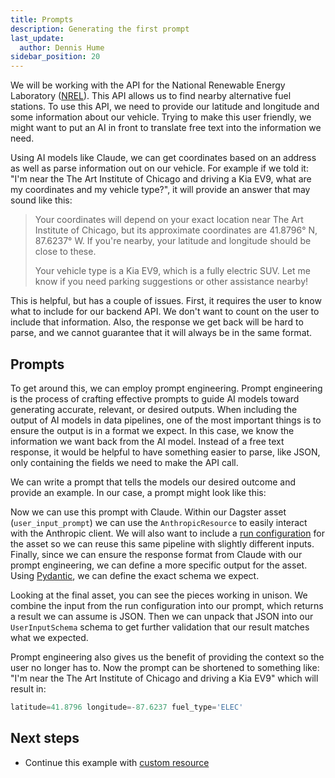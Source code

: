```yaml
---
title: Prompts
description: Generating the first prompt
last_update:
  author: Dennis Hume
sidebar_position: 20
---
```


We will be working with the API for the National Renewable Energy Laboratory ([NREL](https://www.nrel.gov/)). This API allows us to find nearby alternative fuel stations. To use this API, we need to provide our latitude and longitude and some information about our vehicle. Trying to make this user friendly, we might want to put an AI in front to translate free text into the information we need.

Using AI models like Claude, we can get coordinates based on an address as well as parse information out on our vehicle. For example if we told it: "I'm near the The Art Institute of Chicago and driving a Kia EV9, what are my coordinates and my vehicle type?", it will provide an answer that may sound like this:

> Your coordinates will depend on your exact location near The Art Institute of Chicago, but its approximate coordinates are 41.8796° N, 87.6237° W. If you're nearby, your latitude and longitude should be close to these.
>
> Your vehicle type is a Kia EV9, which is a fully electric SUV. Let me know if you need parking suggestions or other assistance nearby!

This is helpful, but has a couple of issues. First, it requires the user to know what to include for our backend API. We don't want to count on the user to include that information. Also, the response we get back will be hard to parse, and we cannot guarantee that it will always be in the same format.

## Prompts

To get around this, we can employ prompt engineering. Prompt engineering is the process of crafting effective prompts to guide AI models toward generating accurate, relevant, or desired outputs. When including the output of AI models in data pipelines, one of the most important things is to ensure the output is in a format we expect. In this case, we know the information we want back from the AI model. Instead of a free text response, it would be helpful to have something easier to parse, like JSON, only containing the fields we need to make the API call.

We can write a prompt that tells the models our desired outcome and provide an example. In our case, a prompt might look like this:

<CodeExample
  path="docs_projects/project_prompt_eng/project_prompt_eng/defs/assets.py"
  language="python"
  startAfter="start_location_prompt"
  endBefore="end_location_prompt"
  title="project_prompt_eng/project_prompt_eng/defs/assets.py"
/>

Now we can use this prompt with Claude. Within our Dagster asset (`user_input_prompt`) we can use the `AnthropicResource` to easily interact with the Anthropic client. We will also want to include a [run configuration](/guides/operate/configuration/run-configuration) for the asset so we can reuse this same pipeline with slightly different inputs. Finally, since we can ensure the response format from Claude with our prompt engineering, we can define a more specific output for the asset. Using [Pydantic](https://docs.pydantic.dev/latest/), we can define the exact schema we expect.

<CodeExample
  path="docs_projects/project_prompt_eng/project_prompt_eng/defs/assets.py"
  language="python"
  startAfter="start_user_input_prompt"
  endBefore="end_user_input_prompt"
  title="project_prompt_eng/project_prompt_eng/defs/assets.py"
/>

Looking at the final asset, you can see the pieces working in unison. We combine the input from the run configuration into our prompt, which returns a result we can assume is JSON. Then we can unpack that JSON into our `UserInputSchema` schema to get further validation that our result matches what we expected.

Prompt engineering also gives us the benefit of providing the context so the user no longer has to. Now the prompt can be shortened to something like: "I'm near the The Art Institute of Chicago and driving a Kia EV9" which will result in:

```python
latitude=41.8796 longitude=-87.6237 fuel_type='ELEC'
```

## Next steps

- Continue this example with [custom resource](/examples/prompt-engineering/custom-resource)
